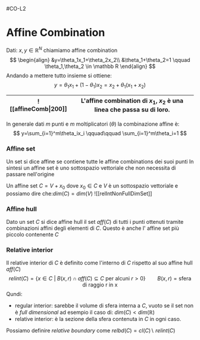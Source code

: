 #CO-L2
# Affine Combination
Dati: $x,y \in \mathbb{R}^N$ chiamiamo affine combination 
$$
\begin{align}
&y=\theta_1x_1+\theta_2x_2\\
&\theta_1+\theta_2=1 \qquad \theta_1,\theta_2 \in \mathbb R
\end{align}
$$
Andando a mettere tutto insieme si ottiene:
$$
y=\theta_1x_1+(1-\theta_1)x_2=x_2+\theta_1(x_1+x_2)
$$

| ![[affineComb\|200]] | L'affine combination di $x_1,\ x_2$ è una linea che passa su di loro.<br> |
| -------------------- | ------------------------------------------------------------------------- |
In generale dati $m$ punti e $m$ moltiplicatori ($\theta$) la combinazione affine è:
$$
y=\sum_{i=1}^m\theta_ix_i  \qquad\qquad  \sum_{i=1}^m\theta_i=1
$$
### Affine set
Un set si dice affine se contiene tutte le affine combinations dei suoi punti
In sintesi un affine set è uno sottospazio vettoriale che non necessita di passare nell'origine

Un affine set $C= V+x_0$ dove $x_0 \in C$ e $V$ è un sottospazio vettoriale e possiamo dire che:$dim(C)=dim(V)$ 
![[relIntNonFullDimSet]]
### Affine hull 
Dato un set $C$ si dice affine hull il set $aff(C)$  di tutti i punti ottenuti tramite combinazioni affini degli elementi di $C$. Questo è anche l' affine set più piccolo contenente $C$  
### Relative interior
Il relative interior di $C$ è definito come l'interno di $C$ rispetto al suo affine hull $aff(C)$
$$
relint(C)=\{x\in C\ |\ B(x,r)\cap aff(C)\subseteq C\text{ per alcuni }r>0\}\qquad B(x,r)=\text{sfera di raggio r in x}
$$
Qundi:
- regular interior: sarebbe il volume di sfera interna a $C$, vuoto se il set non è *full dimensional* ad esempio il caso di: $dim(C)<dim(\mathbb{R})$ 
- relative interior: è la sezione della sfera contenuta in $C$ in ogni caso.

Possiamo definire *relative boundary* come $relbd(C)=cl(C)\backslash\ relint(C)$ 
